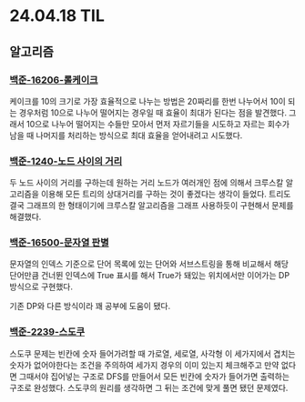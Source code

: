 # 24.04.18 TIL

## 알고리즘

### [백준-16206-롤케이크](https://www.acmicpc.net/problem/16206)

케이크를 10의 크기로 가장 효율적으로 나누는 방법은 20짜리를 한번 나누어서 10이 되는 경우처럼 10으로 나누어 떨어지는 경우일 때 효율이 최대가 된다는 점을 발견했다. 그래서 10으로 나누어 떨어지는 수들만 모아서 먼저 자르기들을 시도하고 자르는 회수가 남을 때 나머지를 처리하는 방식으로 최대 효율을 얻어내려고 시도했다.

### [백준-1240-노드 사이의 거리](https://www.acmicpc.net/problem/1240)

두 노드 사이의 거리를 구하는데 원하는 거리 노드가 여러개인 점에 의해서 크루스칼 알고리즘을 이용해 모든 트리의 상대거리를 구하는 것이 좋겠다는 생각이 들었다. 트리도 결국 그래프의 한 형태이기에 크루스칼 알고리즘을 그래프 사용하듯이 구현해서 문제를 해결했다.

### [백준-16500-문자열 판별](https://www.acmicpc.net/problem/16500)

문자열의 인덱스 기준으로 단어 목록에 있는 단어와 서브스트링을 통해 비교해서 해당 단어만큼 건너뛴 인덱스에 True 표시를 해서 True가 돼있는 위치에서만 이어가는 DP방식으로 구현했다.

기존 DP와 다른 방식이라 꽤 공부에 도움이 됐다.

### [백준-2239-스도쿠](https://www.acmicpc.net/problem/2239)

스도쿠 문제는 빈칸에 숫자 들어가려할 때 가로열, 세로열, 사각형 이 세가지에서 겹치는 숫자가 없어야한다는 조건을 주의하여 세가지 경우의 이미 있는지 체크해주고 만약 없다면 그때서야 집어넣는 구조로 DFS를 만들어서 모든 빈칸에 숫자가 들어가면 출력하는 구조로 완성했다. 스도쿠의 원리를 생각하면 그 뒤는 조건에 맞게 풀면 됐던 문제였다.
